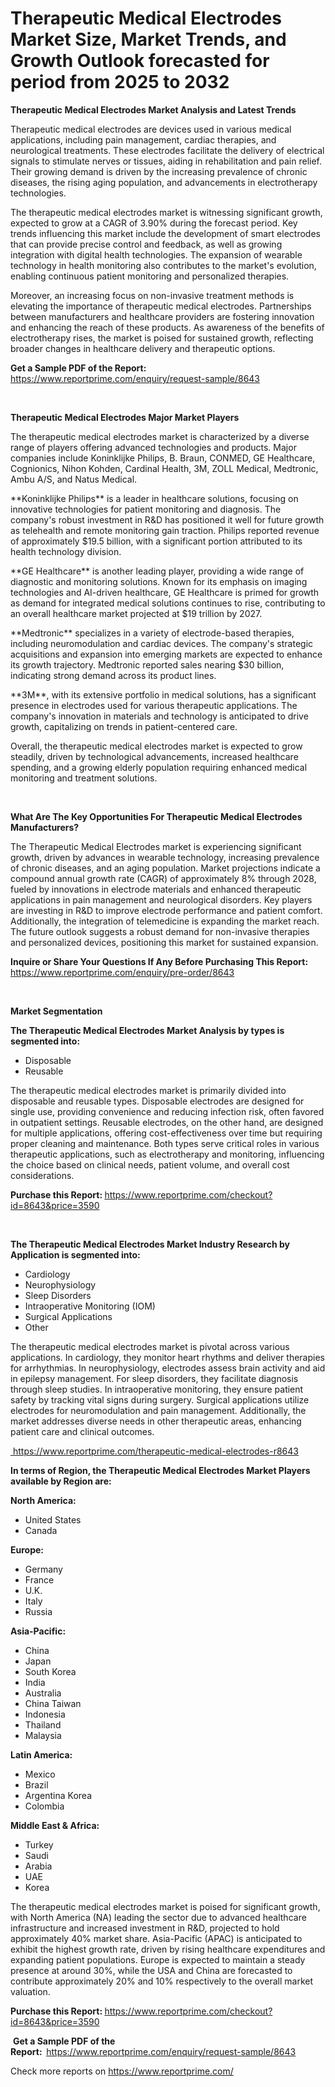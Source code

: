 <p><h1>Therapeutic Medical Electrodes Market Size, Market Trends, and Growth Outlook forecasted for period from 2025 to 2032</h1></p><p><strong>Therapeutic Medical Electrodes Market Analysis and Latest Trends</strong></p>
<p><p>Therapeutic medical electrodes are devices used in various medical applications, including pain management, cardiac therapies, and neurological treatments. These electrodes facilitate the delivery of electrical signals to stimulate nerves or tissues, aiding in rehabilitation and pain relief. Their growing demand is driven by the increasing prevalence of chronic diseases, the rising aging population, and advancements in electrotherapy technologies.</p><p>The therapeutic medical electrodes market is witnessing significant growth, expected to grow at a CAGR of 3.90% during the forecast period. Key trends influencing this market include the development of smart electrodes that can provide precise control and feedback, as well as growing integration with digital health technologies. The expansion of wearable technology in health monitoring also contributes to the market's evolution, enabling continuous patient monitoring and personalized therapies.</p><p>Moreover, an increasing focus on non-invasive treatment methods is elevating the importance of therapeutic medical electrodes. Partnerships between manufacturers and healthcare providers are fostering innovation and enhancing the reach of these products. As awareness of the benefits of electrotherapy rises, the market is poised for sustained growth, reflecting broader changes in healthcare delivery and therapeutic options.</p></p>
<p><strong>Get a Sample PDF of the Report:&nbsp;</strong> <a href="https://www.reportprime.com/enquiry/request-sample/8643?utm_campaign=3584&utm_medium=2&utm_source=Github&utm_content=ia&utm_term=20032025&utm_id=therapeutic-medical-electrodes">https://www.reportprime.com/enquiry/request-sample/8643</a></p>
<p>&nbsp;</p>
<p><strong>Therapeutic Medical Electrodes Major Market Players</strong></p>
<p><p>The therapeutic medical electrodes market is characterized by a diverse range of players offering advanced technologies and products. Major companies include Koninklijke Philips, B. Braun, CONMED, GE Healthcare, Cognionics, Nihon Kohden, Cardinal Health, 3M, ZOLL Medical, Medtronic, Ambu A/S, and Natus Medical.</p><p>**Koninklijke Philips** is a leader in healthcare solutions, focusing on innovative technologies for patient monitoring and diagnosis. The company's robust investment in R&D has positioned it well for future growth as telehealth and remote monitoring gain traction. Philips reported revenue of approximately $19.5 billion, with a significant portion attributed to its health technology division.</p><p>**GE Healthcare** is another leading player, providing a wide range of diagnostic and monitoring solutions. Known for its emphasis on imaging technologies and AI-driven healthcare, GE Healthcare is primed for growth as demand for integrated medical solutions continues to rise, contributing to an overall healthcare market projected at $19 trillion by 2027.</p><p>**Medtronic** specializes in a variety of electrode-based therapies, including neuromodulation and cardiac devices. The company's strategic acquisitions and expansion into emerging markets are expected to enhance its growth trajectory. Medtronic reported sales nearing $30 billion, indicating strong demand across its product lines.</p><p>**3M**, with its extensive portfolio in medical solutions, has a significant presence in electrodes used for various therapeutic applications. The company's innovation in materials and technology is anticipated to drive growth, capitalizing on trends in patient-centered care.</p><p>Overall, the therapeutic medical electrodes market is expected to grow steadily, driven by technological advancements, increased healthcare spending, and a growing elderly population requiring enhanced medical monitoring and treatment solutions.</p></p>
<p>&nbsp;</p>
<p><strong>What Are The Key Opportunities For Therapeutic Medical Electrodes Manufacturers?</strong></p>
<p><p>The Therapeutic Medical Electrodes market is experiencing significant growth, driven by advances in wearable technology, increasing prevalence of chronic diseases, and an aging population. Market projections indicate a compound annual growth rate (CAGR) of approximately 8% through 2028, fueled by innovations in electrode materials and enhanced therapeutic applications in pain management and neurological disorders. Key players are investing in R&D to improve electrode performance and patient comfort. Additionally, the integration of telemedicine is expanding the market reach. The future outlook suggests a robust demand for non-invasive therapies and personalized devices, positioning this market for sustained expansion.</p></p>
<p><strong>Inquire or Share Your Questions If Any Before Purchasing This Report:</strong> <a href="https://www.reportprime.com/enquiry/pre-order/8643?utm_campaign=3584&utm_medium=2&utm_source=Github&utm_content=ia&utm_term=20032025&utm_id=therapeutic-medical-electrodes">https://www.reportprime.com/enquiry/pre-order/8643</a></p>
<p>&nbsp;</p>
<p><strong>Market Segmentation</strong></p>
<p><strong>The Therapeutic Medical Electrodes Market Analysis by types is segmented into:</strong></p>
<p><ul><li>Disposable</li><li>Reusable</li></ul></p>
<p><p>The therapeutic medical electrodes market is primarily divided into disposable and reusable types. Disposable electrodes are designed for single use, providing convenience and reducing infection risk, often favored in outpatient settings. Reusable electrodes, on the other hand, are designed for multiple applications, offering cost-effectiveness over time but requiring proper cleaning and maintenance. Both types serve critical roles in various therapeutic applications, such as electrotherapy and monitoring, influencing the choice based on clinical needs, patient volume, and overall cost considerations.</p></p>
<p><strong>Purchase this Report:&nbsp;</strong><a href="https://www.reportprime.com/checkout?id=8643&price=3590&utm_campaign=3584&utm_medium=2&utm_source=Github&utm_content=ia&utm_term=20032025&utm_id=therapeutic-medical-electrodes">https://www.reportprime.com/checkout?id=8643&price=3590</a></p>
<p>&nbsp;</p>
<p><strong>The Therapeutic Medical Electrodes Market Industry Research by Application is segmented into:</strong></p>
<p><ul><li>Cardiology</li><li>Neurophysiology</li><li>Sleep Disorders</li><li>Intraoperative Monitoring (IOM)</li><li>Surgical Applications</li><li>Other</li></ul></p>
<p><p>The therapeutic medical electrodes market is pivotal across various applications. In cardiology, they monitor heart rhythms and deliver therapies for arrhythmias. In neurophysiology, electrodes assess brain activity and aid in epilepsy management. For sleep disorders, they facilitate diagnosis through sleep studies. In intraoperative monitoring, they ensure patient safety by tracking vital signs during surgery. Surgical applications utilize electrodes for neuromodulation and pain management. Additionally, the market addresses diverse needs in other therapeutic areas, enhancing patient care and clinical outcomes.</p></p>
<p><a href="https://www.reportprime.com/therapeutic-medical-electrodes-r8643?utm_campaign=3584&utm_medium=2&utm_source=Github&utm_content=ia&utm_term=20032025&utm_id=therapeutic-medical-electrodes">&nbsp;https://www.reportprime.com/therapeutic-medical-electrodes-r8643</a></p>
<p><strong>In terms of Region, the Therapeutic Medical Electrodes Market Players available by Region are:</strong></p>
<p>
    <p> <strong> North America: </strong>
        <ul>
            <li>United States</li>
            <li>Canada</li>
        </ul>
        </p> 
    <p> <strong> Europe: </strong>
        <ul>
            <li>Germany</li>
            <li>France</li>
            <li>U.K.</li>
            <li>Italy</li>
            <li>Russia</li>
        </ul>
        </p> 
    <p> <strong> Asia-Pacific: </strong>
        <ul>
            <li>China</li>
            <li>Japan</li>
            <li>South Korea</li>
            <li>India</li>
            <li>Australia</li>
            <li>China Taiwan</li>
            <li>Indonesia</li>
            <li>Thailand</li>
            <li>Malaysia</li>
        </ul>
        </p> 
    <p> <strong> Latin America: </strong>
        <ul>
            <li>Mexico</li>
            <li>Brazil</li>
            <li>Argentina Korea</li>
            <li>Colombia</li>
        </ul>
        </p> 
    <p> <strong> Middle East & Africa: </strong>
        <ul>
            <li>Turkey</li>
            <li>Saudi</li>
            <li>Arabia</li>
            <li>UAE</li>
            <li>Korea</li>
        </ul>
    </p>
    </p>
<p><p>The therapeutic medical electrodes market is poised for significant growth, with North America (NA) leading the sector due to advanced healthcare infrastructure and increased investment in R&D, projected to hold approximately 40% market share. Asia-Pacific (APAC) is anticipated to exhibit the highest growth rate, driven by rising healthcare expenditures and expanding patient populations. Europe is expected to maintain a steady presence at around 30%, while the USA and China are forecasted to contribute approximately 20% and 10% respectively to the overall market valuation.</p></p>
<p><strong>Purchase this Report: </strong><a href="https://www.reportprime.com/checkout?id=8643&price=3590&utm_campaign=3584&utm_medium=2&utm_source=Github&utm_content=ia&utm_term=20032025&utm_id=therapeutic-medical-electrodes">https://www.reportprime.com/checkout?id=8643&price=3590</a></p>
<p>&nbsp;<strong>Get a Sample PDF of the Report:&nbsp;&nbsp;</strong><a href="https://www.reportprime.com/enquiry/request-sample/8643?utm_campaign=3584&utm_medium=2&utm_source=Github&utm_content=ia&utm_term=20032025&utm_id=therapeutic-medical-electrodes">https://www.reportprime.com/enquiry/request-sample/8643</a></p>
<p><strong></strong></p>
<p>Check more reports on <a href="https://www.reportprime.com/?utm_campaign=3584&utm_medium=2&utm_source=Github&utm_content=ia&utm_term=20032025&utm_id=therapeutic-medical-electrodes">https://www.reportprime.com/</a></p>